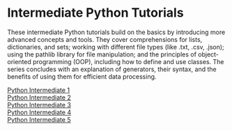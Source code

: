 # Intermediate Python Tutorials
These intermediate Python tutorials build on the basics by introducing more advanced concepts and tools. They cover comprehensions for lists, dictionaries, and sets; working with different file types (like .txt, .csv, .json); using the pathlib library for file manipulation; and the principles of object-oriented programming (OOP), including how to define and use classes. The series concludes with an explanation of generators, their syntax, and the benefits of using them for efficient data processing.

[Python Intermediate 1](./intermediate/python-intermediate-1.ipynb)
<br>
[Python Intermediate 2](./intermediate/python-intermediate-2.ipynb)
<br>
[Python Intermediate 3](./intermediate/python-intermediate-3.ipynb)
<br>
[Python Intermediate 4](./intermediate/python-intermediate-4.ipynb)
<br>
[Python Intermediate 5](./intermediate/python-intermediate-5.ipynb)